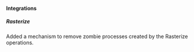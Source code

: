 
#### Integrations

##### Rasterize

Added a mechanism to remove zombie processes created by the Rasterize operations.